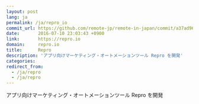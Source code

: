 ```yaml
---
layout: post
lang: ja
permalink: /ja/repro_io
commit_url: https://github.com/remote-jp/remote-in-japan/commit/a37ad9610752ae94ec75d3457bc92f329418d6cc
date:       2016-07-10 23:03:43 +0900
link:       https://repro.io
domain:     repro.io
title:      Repro
description: 'アプリ向けマーケティング・オートメーションツール Repro を開発'
categories: 
redirect_from:
  - /ja/repro
  - /ja/repro
---
```


<p>アプリ向けマーケティング・オートメーションツール Repro を開発</p>
